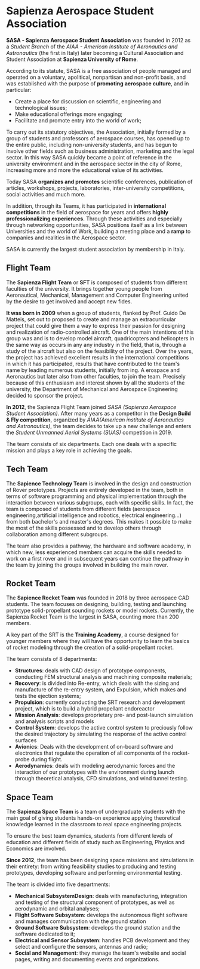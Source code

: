 # Sapienza Aerospace Student Association

**SASA - Sapienza Aerospace Student Association** was founded in 2012 as a _Student Branch_ of the _AIAA - American Institute of Aeronautics and Astronautics_ (the first in Italy) later becoming a Cultural Association and Student Association at **Sapienza University of Rome**.

According to its statute, SASA is a free association of people managed and operated on a voluntary, apolitical, nonpartisan and non-profit basis, and was established with the purpose of **promoting aerospace culture**, and in particular:

- Create a place for discussion on scientific, engineering and technological issues;
- Make educational offerings more engaging;
- Facilitate and promote entry into the world of work;

To carry out its statutory objectives, the Association, initially formed by a group of students and professors of aerospace courses, has opened up to the entire public, including non-university students, and has begun to involve other fields such as business administration, marketing and the legal sector. In this way SASA quickly became a point of reference in the university environment and in the aerospace sector in the city of Rome, increasing more and more the educational value of its activities.

Today SASA **organizes and promotes** scientific conferences, publication of articles, workshops, projects, laboratories, inter-university competitions, social activities and much more.

In addition, through its Teams, it has participated in **international competitions** in the field of aerospace for years and offers **highly professionalizing experiences**. Through these activities and especially through networking opportunities, SASA positions itself as a link between Universities and the world of Work, building a meeting place and a **ramp** to companies and realities in the Aerospace sector.

SASA is currently the largest student association by membership in Italy.

## Flight Team

The **Sapienza Flight Team** or **SFT** is composed of students from different faculties of the university.
It brings together young people from Aeronautical, Mechanical, Management and Computer Engineering united by the desire to get involved and accept new fides.

**It was born in 2009** when a group of students, flanked by Prof. Guido De Matteis, set out to proposed to create and manage an extracurricular project that could give them a way to express their passion for designing and realization of radio-controlled aircraft. One of the main intentions of this group was and is to develop model aircraft, quadricopters and helicopters in the same way as occurs in any any industry in the field, that is, through a study of the aircraft but also on the feasibility of the project. Over the years, the project has achieved excellent results in the international competitions in which it has participated, results that have contributed to the team's name by leading numerous students, initially from ing. A erospace and Aeronautics but later also from other faculties, to join the team. Precisely because of this enthusiasm and interest shown by all the students of the university, the Department of Mechanical and Aerospace Engineering decided to sponsor the project.

**In 2012**, the Sapienza Flight Team joined _SASA (Sapienza Aerospace Student Association)_.
After many years as a competitor in the **Design Build & Fly competition**, organized by _AIAA(American institute of Aeronautics and Astronautics)_, the team decides to take up a new challenge and enters the _Student Unmanned Aerial Systems (SUAS)_ competition in 2019.

The team consists of six departments. Each one deals with a specific mission and plays a key role in achieving the goals.

## Tech Team

The **Sapience Technology Team** is involved in the design and construction of Rover prototypes. Projects are entirely developed in the team, both in terms of software programming and physical implementation through the interaction between various subgroups, each with specific skills. In fact, the team is composed of students from different fields (aerospace engineering,artificial intelligence and robotics, electrical engineering...) from both bachelor's and master's degrees. This makes it possible to make the most of the skills possessed and to develop others through collaboration among different subgroups.

The team also provides a pathway, the hardware and software academy, in which new, less experienced members can acquire the skills needed to work on a first rover and in subsequent years can continue the pathway in the team by joining the groups involved in building the main rover.

## Rocket Team

The **Sapience Rocket Team** was founded in 2018 by three aerospace CAD students. The team focuses on designing, building, testing and launching prototype solid-propellant sounding rockets or model rockets. Currently, the Sapienza Rocket Team is the largest in SASA, counting more than 200 members.

A key part of the SRT is the **Training Academy**, a course designed for younger members where they will have the opportunity to learn the basics of rocket modeling through the creation of a solid-propellant rocket.

The team consists of 8 departments:
- **Structures**: deals with CAD design of prototype components, conducting FEM structural analysis and machining composite materials;
- **Recovery**: is divided into Re-entry, which deals with the sizing and manufacture of the re-entry system, and Expulsion, which makes and tests the ejection systems;
- **Propulsion**: currently conducting the SRT research and development project, which is to build a hybrid propellant endoreactor
- **Mission Analysis**: develops proprietary pre- and post-launch simulation and analysis scripts and models
- **Control System**: develops the active control system to preciously follow the desired trajectory by simulating the response of the active control surfaces
- **Avionics**: Deals with the development of on-board software and electronics that regulate the operation of all components of the rocket-probe during flight.
- **Aerodynamics**: deals with modeling aerodynamic forces and the interaction of our prototypes with the environment during launch through theoretical analysis, CFD simulations, and wind tunnel testing.

## Space Team

The **Sapienza Space Team** is a team of undergraduate students with the main goal of giving students hands-on experience applying theoretical knowledge learned in the classroom to real space engineering projects.

To ensure the best team dynamics, students from different levels of education and different fields of study such as Engineering, Physics and Economics are involved.

**Since 2012**, the team has been designing space missions and simulations in their entirety: from writing feasibility studies to producing and testing prototypes, developing software and performing environmental testing.

The team is divided into five departments:
- **Mechanical SubsystemDesign**: deals with manufacturing, integration and testing of the structural component of prototypes, as well as aerodynamic and orbital analyses;
- **Flight Software Subsystem**: develops the autonomous flight software and manages communication with the ground station
- **Ground Software Subsystem**: develops the ground station and the software dedicated to it;
- **Electrical and Sensor Subsystem**: handles PCB development and they select and configure the sensors, antennas and radio;
- **Social and Management**: they manage the team's website and social pages, writing and documenting events and organizations.
